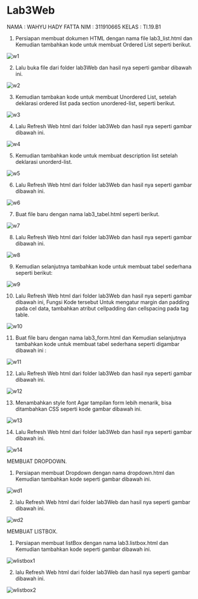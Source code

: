 # Lab3Web
NAMA : WAHYU HADY FATTA
NIM : 311910665
KELAS : TI.19.B1

1. Persiapan membuat dokumen HTML dengan nama file lab3_list.html dan Kemudian tambahkan kode untuk membuat Ordered List seperti berikut.

![w1](https://user-images.githubusercontent.com/81569608/114298703-8eed6480-9a6c-11eb-8282-77c2a213e914.png)

2. Lalu buka file dari folder lab3Web dan hasil nya seperti gambar dibawah ini.

![w2](https://user-images.githubusercontent.com/81569608/114298706-90b72800-9a6c-11eb-951d-f359057932a9.png)

3. Kemudian tambakan kode untuk membuat Unordered List, setelah deklarasi ordered list pada
section unordered-list, seperti berikut.

![w3](https://user-images.githubusercontent.com/81569608/114298707-914fbe80-9a6c-11eb-9555-b0dacd80f0ae.png)

4. Lalu Refresh Web html dari folder lab3Web dan hasil nya seperti gambar dibawah ini.

![w4](https://user-images.githubusercontent.com/81569608/114298709-91e85500-9a6c-11eb-8136-d74ddcf695cf.png)

5. Kemudian tambahkan kode untuk membuat description list setelah deklarasi unorderd-list.

![w5](https://user-images.githubusercontent.com/81569608/114298710-9280eb80-9a6c-11eb-9092-7dce2c344845.png)

6. Lalu Refresh Web html dari folder lab3Web dan hasil nya seperti gambar dibawah ini.

![w6](https://user-images.githubusercontent.com/81569608/114298711-93198200-9a6c-11eb-8fde-573f12c6036b.png)

7. Buat file baru dengan nama lab3_tabel.html seperti berikut.

![w7](https://user-images.githubusercontent.com/81569608/114298712-93b21880-9a6c-11eb-9361-8c40ac3870e3.png)

8. Lalu Refresh Web html dari folder lab3Web dan hasil nya seperti gambar dibawah ini.

![w8](https://user-images.githubusercontent.com/81569608/114298713-944aaf00-9a6c-11eb-8065-7ebe84dcffe7.png)

9. Kemudian selanjutnya tambahkan kode untuk membuat tabel sederhana seperti berikut:

![w9](https://user-images.githubusercontent.com/81569608/114298714-94e34580-9a6c-11eb-8ec0-85dac9a5daef.png)

10. Lalu Refresh Web html dari folder lab3Web dan hasil nya seperti gambar dibawah ini, Fungsi Kode tersebut Untuk mengatur margin dan padding pada cel data, tambahkan atribut cellpadding dan cellspacing pada tag table.

![w10](https://user-images.githubusercontent.com/81569608/114298716-957bdc00-9a6c-11eb-8af5-1345760db009.png)

11. Buat file baru dengan nama lab3_form.html dan Kemudian selanjutnya tambahkan kode untuk membuat tabel sederhana seperti digambar dibawah ini :

![w11](https://user-images.githubusercontent.com/81569608/114298717-96147280-9a6c-11eb-888c-e566772deb0d.png)

12. Lalu Refresh Web html dari folder lab3Web dan hasil nya seperti gambar dibawah ini.

![w12](https://user-images.githubusercontent.com/81569608/114298719-97459f80-9a6c-11eb-8cc1-694a6a531a19.png)

13. Menambahkan style font Agar tampilan form lebih menarik, bisa ditambahkan CSS seperti kode gambar dibawah ini.

![w13](https://user-images.githubusercontent.com/81569608/114298721-97459f80-9a6c-11eb-8645-9e03377b79a3.png)

14. Lalu Refresh Web html dari folder lab3Web dan hasil nya seperti gambar dibawah ini.

![w14](https://user-images.githubusercontent.com/81569608/114298722-97de3600-9a6c-11eb-911f-c18c689e5046.png)


MEMBUAT DROPDOWN.
1. Persiapan membuat Dropdown dengan nama dropdown.html dan Kemudian tambahkan kode seperti gambar dibawah ini.

![wd1](https://user-images.githubusercontent.com/81569608/114299376-a0843b80-9a6f-11eb-8be8-45f807f24b69.png)

2. lalu Refresh Web html dari folder lab3Web dan hasil nya seperti gambar dibawah ini.

![wd2](https://user-images.githubusercontent.com/81569608/114299378-a24dff00-9a6f-11eb-970f-b2f62638cf4a.png)


MEMBUAT LISTBOX.
1. Persiapan membuat listBox dengan nama lab3.listbox.html dan Kemudian tambahkan kode seperti gambar dibawah ini.

![wlistbox1](https://user-images.githubusercontent.com/81569608/114299381-a37f2c00-9a6f-11eb-897a-152f3ca41a19.png)

2. lalu Refresh Web html dari folder lab3Web dan hasil nya seperti gambar dibawah ini.

![wlistbox2](https://user-images.githubusercontent.com/81569608/114299382-a417c280-9a6f-11eb-9624-7e68e3a84662.png)





